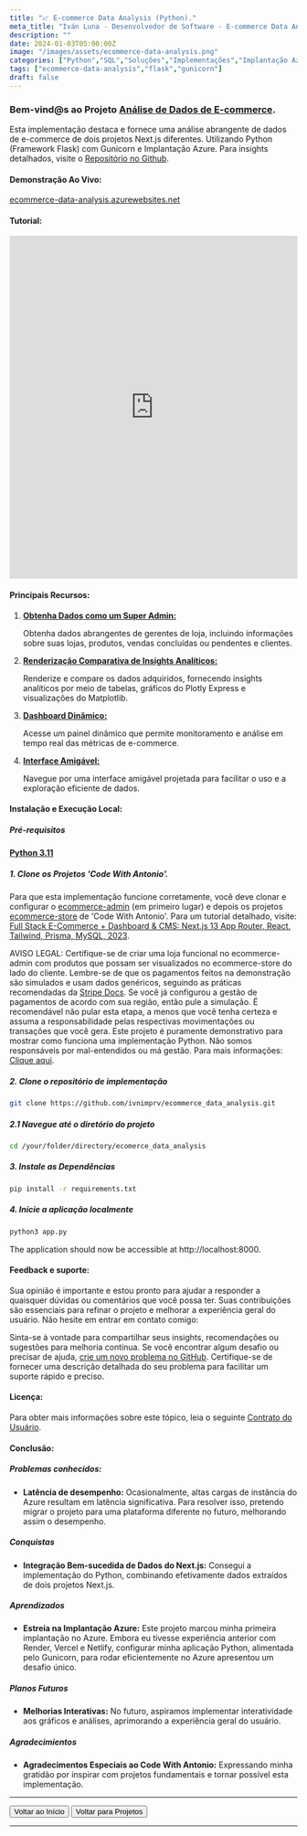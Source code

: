 ```yaml
---
title: "📈 E-commerce Data Analysis (Python)."
meta_title: "Iván Luna - Desenvolvedor de Software - E-commerce Data Analysis"
description: ""
date: 2024-01-03T05:00:00Z
image: "/images/assets/ecommerce-data-analysis.png"
categories: ["Python","SQL","Soluções","Implementações","Implantação Azure"]
tags: ["ecommerce-data-analysis","flask","gunicorn"]
draft: false
---
```


### Bem-vind@s ao Projeto [Análise de Dados de E-commerce](https://ecommerce-data-analysis.azurewebsites.net/).
Esta implementação destaca e fornece uma análise abrangente de dados de e-commerce de dois projetos Next.js diferentes. Utilizando Python (Framework Flask) com Gunicorn e Implantação Azure. Para insights detalhados, visite o [Repositório no Github](https://github.com/imprvhub/ecommerce-data-analysis/).

#### Demonstração Ao Vivo:
[ecommerce-data-analysis.azurewebsites.net](https://ecommerce-data-analysis.azurewebsites.net/)

#### Tutorial:
<div style="text-align: center;">
  <iframe width="100%" height="600" src="https://www.youtube.com/embed/jNLWl_Nu3KE" frameborder="0" allowfullscreen style="margin: auto;"></iframe>
</div>

#### Principais Recursos:
1. <ins>**Obtenha Dados como um Super Admin:**<ins>

   Obtenha dados abrangentes de gerentes de loja, incluindo informações sobre suas lojas, produtos, vendas concluídas ou pendentes e clientes.

2. <ins>**Renderização Comparativa de Insights Analíticos:**<ins>

   Renderize e compare os dados adquiridos, fornecendo insights analíticos por meio de tabelas, gráficos do Plotly Express e visualizações do Matplotlib.

3. <ins>**Dashboard Dinâmico:**<ins>

   Acesse um painel dinâmico que permite monitoramento e análise em tempo real das métricas de e-commerce.

4. <ins>**Interface Amigável:**<ins>

   Navegue por uma interface amigável projetada para facilitar o uso e a exploração eficiente de dados.



#### Instalação e Execução Local:

##### Pré-requisitos
[**Python 3.11**](https://www.python.org/downloads/release/python-3110/)

##### 1. Clone os Projetos 'Code With Antonio'. 
Para que esta implementação funcione corretamente, você deve clonar e configurar o [ecommerce-admin](https://github.com/antonioerdeljac/next13-ecommerce-admin) (em primeiro lugar) e depois os projetos [ecommerce-store](https://github.com/antonioerdeljac/next13-ecommerce-store) de 'Code With Antonio'. Para um tutorial detalhado, visite: [Full Stack E-Commerce + Dashboard & CMS: Next.js 13 App Router, React, Tailwind, Prisma, MySQL, 2023](https://www.youtube.com/watch?v=5miHyP6lExg).

AVISO LEGAL: Certifique-se de criar uma loja funcional no ecommerce-admin com produtos que possam ser visualizados no ecommerce-store do lado do cliente. Lembre-se de que os pagamentos feitos na demonstração são simulados e usam dados genéricos, seguindo as práticas recomendadas da [Stripe Docs](https://stripe.com/docs/testing ). Se você já configurou a gestão de pagamentos de acordo com sua região, então pule a simulação. É recomendável não pular esta etapa, a menos que você tenha certeza e assuma a responsabilidade pelas respectivas movimentações ou transações que você gera. Este projeto é puramente demonstrativo para mostrar como funciona uma implementação Python. Não somos responsáveis por mal-entendidos ou má gestão. Para mais informações: [Clique aqui](https://ecommerce-data-analysis.azurewebsites.net/user_agreements.html).

##### 2. Clone o repositório de implementação
```bash
git clone https://github.com/ivnimprv/ecommerce_data_analysis.git

```
##### 2.1 Navegue até o diretório do projeto
```bash
cd /your/folder/directory/ecomerce_data_analysis
```
##### 3. Instale as Dependências
```bash
pip install -r requirements.txt
```
##### 4. Inicie a aplicação localmente
```bash
python3 app.py
```
The application should now be accessible at http://localhost:8000.

#### Feedback e suporte:
Sua opinião é importante e estou pronto para ajudar a responder a quaisquer dúvidas ou comentários que você possa ter. Suas contribuições são essenciais para refinar o projeto e melhorar a experiência geral do usuário. Não hesite em entrar em contato comigo:

Sinta-se à vontade para compartilhar seus insights, recomendações ou sugestões para melhoria contínua. Se você encontrar algum desafio ou precisar de ajuda, [crie um novo problema no GitHub](https://github.com/imprvhub/ecommerce-data-analysis/issues/new). Certifique-se de fornecer uma descrição detalhada do seu problema para facilitar um suporte rápido e preciso.

#### Licença:
Para obter mais informações sobre este tópico, leia o seguinte [Contrato do Usuário](https://ecommerce-data-analysis.azurewebsites.net/user_agreements.html).

#### Conclusão:

##### Problemas conhecidos:

- **Latência de desempenho:** Ocasionalmente, altas cargas de instância do Azure resultam em latência significativa. Para resolver isso, pretendo migrar o projeto para uma plataforma diferente no futuro, melhorando assim o desempenho.

##### Conquistas

- **Integração Bem-sucedida de Dados do Next.js:** Consegui a implementação do Python, combinando efetivamente dados extraídos de dois projetos Next.js.

##### Aprendizados

- **Estreia na Implantação Azure:** Este projeto marcou minha primeira implantação no Azure. Embora eu tivesse experiência anterior com Render, Vercel e Netlify, configurar minha aplicação Python, alimentada pelo Gunicorn, para rodar eficientemente no Azure apresentou um desafio único.



##### Planos Futuros

- **Melhorias Interativas:** No futuro, aspiramos implementar interatividade aos gráficos e análises, aprimorando a experiência geral do usuário.

##### Agradecimientos

- **Agradecimentos Especiais ao Code With Antonio:** Expressando minha gratidão por inspirar com projetos fundamentais e tornar possível esta implementação.

---
<div class="flex justify-between">
      <button class="btn btn-primary" onclick="window.location.href='/';">Voltar ao Início</button>
      <button class="btn btn-primary" onclick="window.location.href='/projetos';">Voltar para Projetos</button>     
</div>

---
